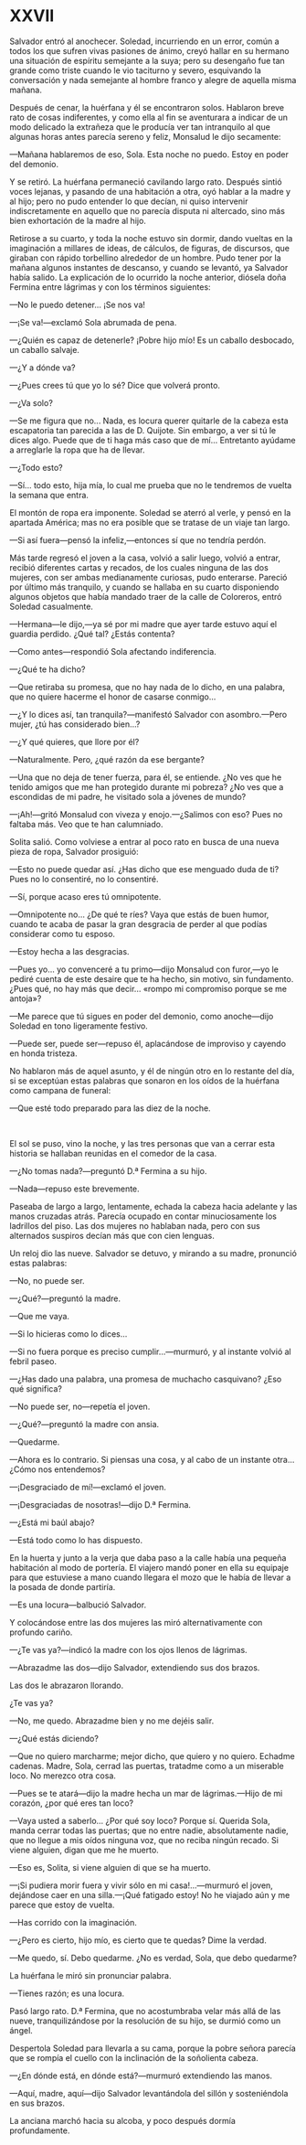 # XXVII

Salvador entró al anochecer. Soledad, incurriendo en un error, común a
todos los que sufren vivas pasiones de ánimo, creyó hallar en su hermano una
situación de espíritu semejante a la suya; pero su desengaño fue tan grande
como triste cuando le vio taciturno y severo, esquivando la conversación y
nada semejante al hombre franco y alegre de aquella misma mañana.

Después de cenar, la huérfana y él se encontraron solos. Hablaron breve
rato de cosas indiferentes, y como ella al fin se aventurara a indicar de un
modo delicado la extrañeza que le producía ver tan intranquilo al que
algunas horas antes parecía sereno y feliz, Monsalud le dijo secamente: 

—Mañana hablaremos de eso, Sola. Esta noche no puedo. Estoy en poder
del demonio.

Y se retiró. La huérfana permaneció cavilando largo rato. Después sintió
voces lejanas, y pasando de una habitación a otra, oyó hablar a la madre y al
hijo; pero no pudo entender lo que decían, ni quiso intervenir
indiscretamente en aquello que no parecía disputa ni altercado, sino más bien
exhortación de la madre al hijo.

Retirose a su cuarto, y toda la noche estuvo sin dormir, dando vueltas en
la imaginación a millares de ideas, de cálculos, de figuras, de discursos, que
giraban con rápido torbellino alrededor de un hombre. Pudo tener por la
mañana algunos instantes de descanso, y cuando se levantó, ya Salvador
había salido. La explicación de lo ocurrido la noche anterior, diósela doña
Fermina entre lágrimas y con los términos siguientes:

—No le puedo detener... ¡Se nos va!

—¡Se va!—exclamó Sola abrumada de pena.

—¿Quién es capaz de detenerle? ¡Pobre hijo mío! Es un caballo desbocado,
un caballo salvaje.

—¿Y a dónde va?

—¿Pues crees tú que yo lo sé? Dice que volverá pronto.

—¿Va solo? 

—Se me figura que no... Nada, es locura querer quitarle de la cabeza esta
escapatoria tan parecida a las de D. Quijote. Sin embargo, a ver si tú le dices
algo. Puede que de ti haga más caso que de mí... Entretanto ayúdame a
arreglarle la ropa que ha de llevar.

—¿Todo esto?

—Sí... todo esto, hija mía, lo cual me prueba que no le tendremos de vuelta
la semana que entra.

El montón de ropa era imponente. Soledad se aterró al verle, y pensó en la
apartada América; mas no era posible que se tratase de un viaje tan largo.

—Si así fuera—pensó la infeliz,—entonces sí que no tendría perdón.

Más tarde regresó el joven a la casa, volvió a salir luego, volvió a entrar,
recibió diferentes cartas y recados, de los cuales ninguna de las dos mujeres,
con ser ambas medianamente curiosas, pudo enterarse. Pareció por último
más tranquilo, y cuando se hallaba en su cuarto disponiendo algunos objetos
que había mandado traer de la calle de Coloreros, entró Soledad casualmente.

—Hermana—le dijo,—ya sé por mi madre que ayer tarde estuvo aquí el
guardia perdido. ¿Qué tal? ¿Estás contenta? 

—Como antes—respondió Sola afectando indiferencia.

—¿Qué te ha dicho?

—Que retiraba su promesa, que no hay nada de lo dicho, en una palabra,
que no quiere hacerme el honor de casarse conmigo...

—¿Y lo dices así, tan tranquila?—manifestó Salvador con asombro.—Pero
mujer, ¿tú has considerado bien...?

—¿Y qué quieres, que llore por él?

—Naturalmente. Pero, ¿qué razón da ese bergante?

—Una que no deja de tener fuerza, para él, se entiende. ¿No ves que he
tenido amigos que me han protegido durante mi pobreza? ¿No ves que a
escondidas de mi padre, he visitado sola a jóvenes de mundo?

—¡Ah!—gritó Monsalud con viveza y enojo.—¿Salimos con eso? Pues no
faltaba más. Veo que te han calumniado.

Solita salió. Como volviese a entrar al poco rato en busca de una nueva
pieza de ropa, Salvador prosiguió:

—Esto no puede quedar así. ¿Has dicho que ese menguado duda de ti? Pues
no lo consentiré, no lo consentiré.

—Sí, porque acaso eres tú omnipotente.

—Omnipotente no... ¿De qué te ríes? Vaya  que estás de buen humor,
cuando te acaba de pasar la gran desgracia de perder al que podías considerar
como tu esposo.

—Estoy hecha a las desgracias.

—Pues yo... yo convenceré a tu primo—dijo Monsalud con furor,—yo le
pediré cuenta de este desaire que te ha hecho, sin motivo, sin fundamento.
¿Pues qué, no hay más que decir... «rompo mi compromiso porque se me
antoja»?

—Me parece que tú sigues en poder del demonio, como anoche—dijo
Soledad en tono ligeramente festivo.

—Puede ser, puede ser—repuso él, aplacándose de improviso y cayendo en
honda tristeza.

No hablaron más de aquel asunto, y él de ningún otro en lo restante del
día, si se exceptúan estas palabras que sonaron en los oídos de la huérfana
como campana de funeral:

—Que esté todo preparado para las diez de la noche.

<p> </p>

El sol se puso, vino la noche, y las tres personas que van a cerrar esta
historia se hallaban reunidas en el comedor de la casa.

—¿No tomas nada?—preguntó D.ª Fermina a su hijo. 

—Nada—repuso este brevemente.

Paseaba de largo a largo, lentamente, echada la cabeza hacia adelante y
las manos cruzadas atrás. Parecía ocupado en contar minuciosamente los
ladrillos del piso. Las dos mujeres no hablaban nada, pero con sus alternados
suspiros decían más que con cien lenguas.

Un reloj dio las nueve. Salvador se detuvo, y mirando a su madre,
pronunció estas palabras:

—No, no puede ser.

—¿Qué?—preguntó la madre.

—Que me vaya.

—Si lo hicieras como lo dices...

—Si no fuera porque es preciso cumplir...—murmuró, y al instante volvió al
febril paseo.

—¿Has dado una palabra, una promesa de muchacho casquivano? ¿Eso qué
significa?

—No puede ser, no—repetía el joven.

—¿Qué?—preguntó la madre con ansia.

—Quedarme.

—Ahora es lo contrario. Si piensas una cosa, y al cabo de un instante otra...
¿Cómo nos entendemos?

—¡Desgraciado de mí!—exclamó el joven.

—¡Desgraciadas de nosotras!—dijo D.ª Fermina.

—¿Está mi baúl abajo? 

—Está todo como lo has dispuesto.

En la huerta y junto a la verja que daba paso a la calle había una pequeña
habitación al modo de portería. El viajero mandó poner en ella su equipaje
para que estuviese a mano cuando llegara el mozo que le había de llevar a la
posada de donde partiría.

—Es una locura—balbució Salvador.

Y colocándose entre las dos mujeres las miró alternativamente con
profundo cariño.

—¿Te vas ya?—indicó la madre con los ojos llenos de lágrimas.

—Abrazadme las dos—dijo Salvador, extendiendo sus dos brazos.

Las dos le abrazaron llorando.

¿Te vas ya?

—No, me quedo. Abrazadme bien y no me dejéis salir.

—¿Qué estás diciendo?

—Que no quiero marcharme; mejor dicho, que quiero y no quiero. Echadme
cadenas. Madre, Sola, cerrad las puertas, tratadme como a un miserable loco.
No merezco otra cosa.

—Pues se te atará—dijo la madre hecha un mar de lágrimas.—Hijo de mi
corazón, ¿por qué eres tan loco?

—Vaya usted a saberlo... ¿Por qué soy loco? Porque sí. Querida Sola, manda
cerrar  todas las puertas; que no entre nadie, absolutamente nadie, que
no llegue a mis oídos ninguna voz, que no reciba ningún recado. Si viene
alguien, digan que me he muerto.

—Eso es, Solita, si viene alguien di que se ha muerto.

—¡Si pudiera morir fuera y vivir sólo en mi casa!...—murmuró el joven,
dejándose caer en una silla.—¡Qué fatigado estoy! No he viajado aún y me
parece que estoy de vuelta.

—Has corrido con la imaginación.

—¿Pero es cierto, hijo mío, es cierto que te quedas? Dime la verdad.

—Me quedo, sí. Debo quedarme. ¿No es verdad, Sola, que debo quedarme?

La huérfana le miró sin pronunciar palabra.

—Tienes razón; es una locura.

Pasó largo rato. D.ª Fermina, que no acostumbraba velar más allá de las
nueve, tranquilizándose por la resolución de su hijo, se durmió como un
ángel.

Despertola Soledad para llevarla a su cama, porque la pobre señora
parecía que se rompía el cuello con la inclinación de la soñolienta cabeza.

—¿En dónde está, en dónde está?—murmuró extendiendo las manos.

—Aquí, madre, aquí—dijo Salvador levantándola del sillón y sosteniéndola
en sus brazos. 

La anciana marchó hacia su alcoba, y poco después dormía
profundamente.
